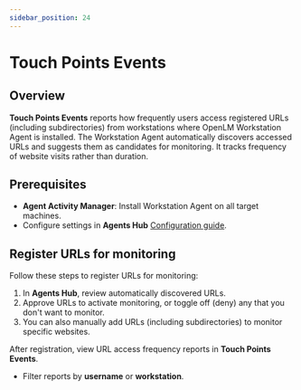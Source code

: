 ```yaml
---
sidebar_position: 24
---
```


# Touch Points Events

## Overview

**Touch Points Events** reports how frequently users access registered URLs (including subdirectories) from workstations where OpenLM Workstation Agent is installed. The Workstation Agent automatically discovers accessed URLs and suggests them as candidates for monitoring. It tracks frequency of website visits rather than duration.

## Prerequisites

- **Agent Activity Manager**: Install Workstation Agent on all target machines.
- Configure settings in **Agents Hub** [Configuration guide](agents_hub.md).

## Register URLs for monitoring

Follow these steps to register URLs for monitoring:

1. In **Agents Hub**, review automatically discovered URLs.
2. Approve URLs to activate monitoring, or toggle off (deny) any that you don't want to monitor.
3. You can also manually add URLs (including subdirectories) to monitor specific websites.

After registration, view URL access frequency reports in **Touch Points Events**. 

- Filter reports by **username** or **workstation**.

